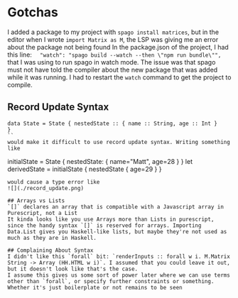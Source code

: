 # Gotchas

I added a package to my project with `spago install matrices`, but in the editor when I wrote `import Matrix as M`, the LSP was giving me an error about the package not being found
In the package.json of the project, I had this line: `  "watch": "spago build --watch --then \"npm run bundle\"",` that I was using to run spago in watch mode. The issue was that spago must not have told the compiler about the new package that was added while it was running. I had to restart the `watch` command to get the project to compile.

## Record Update Syntax
```
data State = State { nestedState :: { name :: String, age :: Int }
}
``
would make it difficult to use record update syntax. Writing something like
```
initialState = State { nestedState: { name="Matt", age=28 } }
let derivedState = initialState { nestedState { age=29 } }
```
would cause a type error like
![](./record_update.png)

## Arrays vs Lists
`[]` declares an array that is compatible with a Javascript array in Purescript, not a List
It kinda looks like you use Arrays more than Lists in purescript, since the handy syntax `[]` is reserved for arrays. Importing Data.List gives you Haskell-like lists, but maybe they're not used as much as they are in Haskell.

## Complaining About Syntax
I didn't like this `forall` bit: `renderInputs :: forall w i. M.Matrix String -> Array (HH.HTML w i)`. I assumed that you could leave it out, but it doesn't look like that's the case.
I assume this gives us some sort of power later where we can use terms other than `forall`, or specify further constraints or something. Whether it's just boilerplate or not remains to be seen

